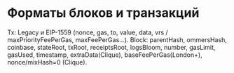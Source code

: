 # Форматы блоков и транзакций
Tx: Legacy и EIP-1559 (nonce, gas, to, value, data, vrs / maxPriorityFeePerGas, maxFeePerGas...).
Block: parentHash, ommersHash, coinbase, stateRoot, txRoot, receiptsRoot, logsBloom, number, gasLimit, gasUsed, timestamp, extraData(Clique), baseFeePerGas(London+), nonce/mixHash=0 (Clique).